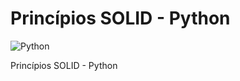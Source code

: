 # Princípios SOLID - Python

![Python](https://img.shields.io/badge/Python-3776AB?style=for-the-badge&logo=python&logoColor=white)

Princípios SOLID - Python